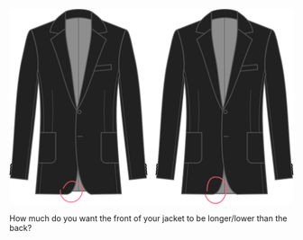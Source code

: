 
![Verlaging zoom vooraan](centerfronthemdrop.svg)

How much do you want the front of your jacket to be longer/lower than the back?